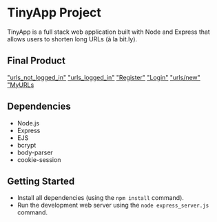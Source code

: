 # TinyApp Project

TinyApp is a full stack web application built with Node and Express that allows users to shorten long URLs (à la bit.ly).

## Final Product

["urls_not_logged_in"](https://github.com/hannaohandrews/tinyapp/blob/master/docs/urls(not_logged_in).png?raw=true)
["urls_logged_in"](https://github.com/hannaohandrews/tinyapp/blob/master/docs/urls(logged-in).png?raw=true)
["Register"](https://github.com/hannaohandrews/tinyapp/blob/master/docs/register.png?raw=true)
["Login"](https://github.com/hannaohandrews/tinyapp/blob/master/docs/login.png?raw=true)
["urls/new"](https://github.com/hannaohandrews/tinyapp/blob/master/docs/urls:new.png?raw=true)
["MyURLs](https://github.com/hannaohandrews/tinyapp/blob/master/docs/MyURLS.png?raw=true)


## Dependencies

- Node.js
- Express
- EJS
- bcrypt
- body-parser
- cookie-session

## Getting Started

- Install all dependencies (using the `npm install` command).
- Run the development web server using the `node express_server.js` command.